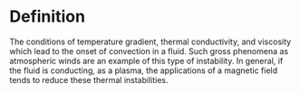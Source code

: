 # Definition

The conditions of temperature gradient, thermal conductivity, and
viscosity which lead to the onset of convection in a fluid. Such gross
phenomena as atmospheric winds are an example of this type of
instability. In general, if the fluid is conducting, as a plasma, the
applications of a magnetic field tends to reduce these thermal
instabilities.
